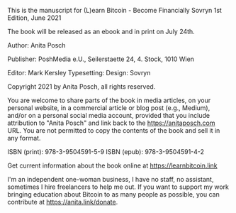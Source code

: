This is the manuscript for (L)earn Bitcoin - Become Financially Sovryn 1st Edition, June 2021

The book will be released as an ebook and in print on July 24th. 

Author: Anita Posch

Publisher: PoshMedia e.U., Seilerstaette 24, 4. Stock, 1010 Wien

Editor: Mark Kersley Typesetting: Design: Sovryn

Copyright 2021 by Anita Posch, all rights reserved.

You are welcome to share parts of the book in media articles, on your personal website, in a commercial article or blog post (e.g., Medium), and/or on a personal social media account, provided that you include attribution to "Anita Posch" and link back to the https://anitaposch.com URL. You are not permitted to copy the contents of the book and sell it in any format.

ISBN (print): 978-3-9504591-5-9 
ISBN (epub): 978-3-9504591-4-2

Get current information about the book online at https://learnbitcoin.link

I'm an independent one-woman business, I have no staff, no assistant, sometimes I hire freelancers to help me out. If you want to support my work bringing education about Bitcoin to as many people as possible, you can contribute at https://anita.link/donate.
